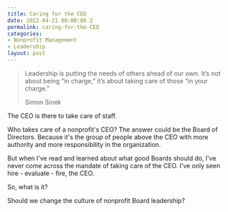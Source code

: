 ```yaml
---
title: Caring for the CEO
date: 2022-04-21 00:00:00 Z
permalink: caring-for-the-CEO
categories:
- Nonprofit Management
- Leadership
layout: post
---
```


> Leadership is putting the needs of others ahead of our own. It’s not about being “in charge,” it’s about taking care of those “in your charge.”
>
> Simon Sinek



The CEO is there to take care of staff. 

Who takes care of a nonprofit's CEO?  The answer could be the Board of Directors. Because it's the group of people above the CEO with more authority and more responsibility in the organization. 

But when I've read and learned about what good Boards should do, I've never come across the mandate of taking care of the CEO. I've only seen hire - evaluate - fire, the CEO.

So, what is it?

Should we change the culture of nonprofit Board leadership?
